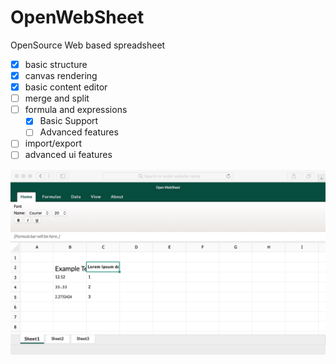 # OpenWebSheet
OpenSource Web based spreadsheet

* [x] basic structure
* [x] canvas rendering
* [x] basic content editor
* [ ] merge and split
* [ ] formula and expressions
  * [x] Basic Support
  * [ ] Advanced features
* [ ] import/export
* [ ] advanced ui features

<img src="demo/Screenshot.jpeg" />
